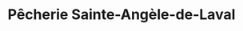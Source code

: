 ---
title: "Pêcherie Sainte-Angèle-de-Laval"
url: /becancour/pecherie-sainte-angele-de-laval/
shop: seafood
---
